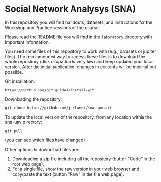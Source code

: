 # Social Network Analysys (SNA)

In this repository you will find handouts, datasets, and instructions for the Workshop and Practice sessions of the course.

Please read the README file you will find in the `laboratory` directory with important information. 

You need some files of this repository to work with (e.g., datasets or jupiter files). The recommended way to access these files is to download the whole repository (disk ocupation is very low) and keep updated your local version. After the initial publication, changes in contents will be minimal but possible.

Git installation:

`https://github.com/git-guides/install-git`

Downloading the repository:

`git clone https://github.com/jarlandi/sna-upv.git`

To update the local version of the repository, from any location within the sna-upv directory:

`git pull`

(you can see which files have changed)

Other options to downdload files are:
1. Downloading a zip file including all the repository (button "Code" in the root web page).
2. For a single file, show the raw version in your web browser and copy/paste the text (button "Raw" in the file web page).
